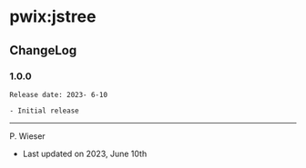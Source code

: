 # pwix:jstree

## ChangeLog

### 1.0.0

    Release date: 2023- 6-10

    - Initial release

---
P. Wieser
- Last updated on 2023, June 10th
